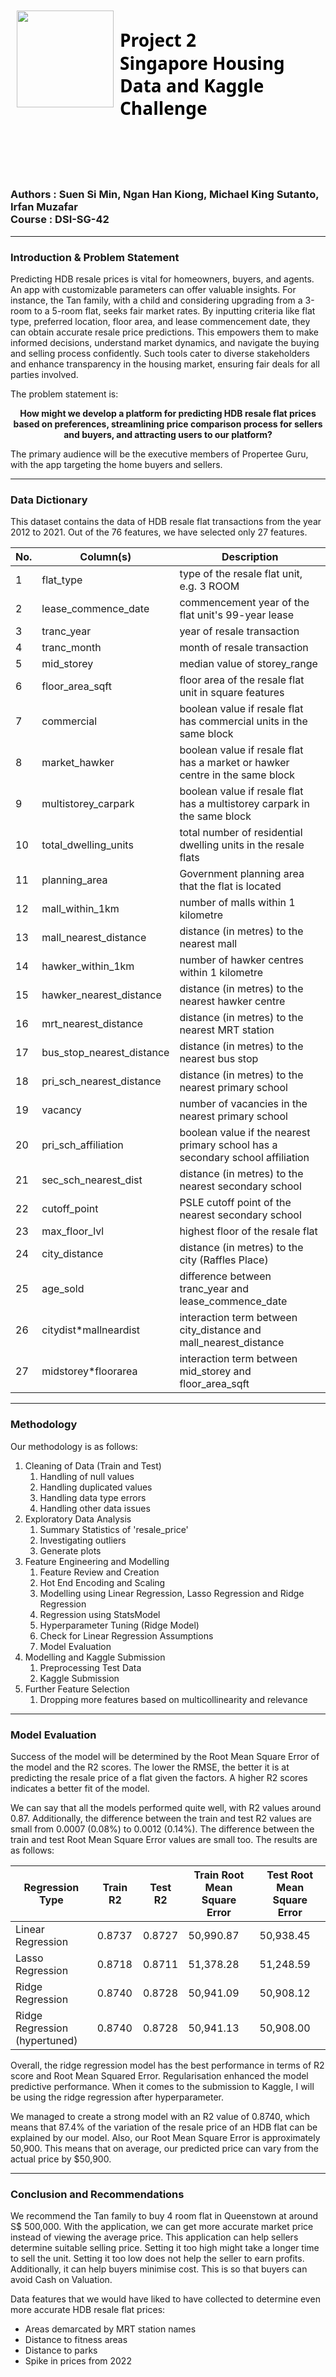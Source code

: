 <img src="https://github.com/s-simin/Data_Science_Projects/blob/main/02_Singapore_Housing_Data_and_Kaggle_Challenge/images/proj_logo.png?raw=true" style="float: left; margin: 10px; height: 155px">  

<h1 style="font-family: Segoe UI; color: black; line-height: 1.3;"><strong>Project 2</strong><br>
Singapore Housing Data and Kaggle Challenge</h1>  
<br><br><br><br>
<div style="text-align: left;">
<h3>Authors : Suen Si Min, Ngan Han Kiong, Michael King Sutanto, Irfan Muzafar<br>
Course : DSI-SG-42</h3></div>

---
### Introduction & Problem Statement

Predicting HDB resale prices is vital for homeowners, buyers, and agents. An app with customizable parameters can offer valuable insights. For instance, the Tan family, with a child and considering upgrading from a 3-room to a 5-room flat, seeks fair market rates. By inputting criteria like flat type, preferred location, floor area, and lease commencement date, they can obtain accurate resale price predictions. This empowers them to make informed decisions, understand market dynamics, and navigate the buying and selling process confidently. Such tools cater to diverse stakeholders and enhance transparency in the housing market, ensuring fair deals for all parties involved.

The problem statement is:
**<center>How might we develop a platform for predicting HDB resale flat prices based on preferences, streamlining price comparison process for sellers and buyers, and attracting users to our platform?</center>**

The primary audience will be the executive members of Propertee Guru, with the app targeting the home buyers and sellers.

---

### Data Dictionary

This dataset contains the data of HDB resale flat transactions from the year 2012 to 2021. Out of the 76 features, we have selected only 27 features.

| No. | Column(s)                                | Description                                                                            |
|-----|------------------------------------------|----------------------------------------------------------------------------------------|
| 1   | flat_type                                | type of the resale flat unit, e.g. 3 ROOM                                              |                   
| 2   | lease_commence_date                      | commencement year of the flat unit's 99-year lease                                     |
| 3   | tranc_year                               | year of resale transaction                                                             | 
| 4   | tranc_month                              | month of resale transaction                                                            |                                   
| 5   | mid_storey                               | median value of storey_range                                                           |       
| 6   | floor_area_sqft                          | floor area of the resale flat unit in square features                                  |
| 7   | commercial                               | boolean value if resale flat has commercial units in the same block                    |                   
| 8   | market_hawker                            | boolean value if resale flat has a market or hawker centre in the same block           |
| 9   | multistorey_carpark                      | boolean value if resale flat has a multistorey carpark in the same block               |
| 10  | total_dwelling_units                     | total number of residential dwelling units in the resale flats                         |
| 11  | planning_area                            | Government planning area that the flat is located                                      |
| 12  | mall_within_1km                          | number of malls within 1 kilometre                                                     |
| 13  | mall_nearest_distance                    | distance (in metres) to the nearest mall                                               |
| 14  | hawker_within_1km                        | number of hawker centres within 1 kilometre                                            |
| 15  | hawker_nearest_distance                  | distance (in metres) to the nearest hawker centre                                      | 
| 16  | mrt_nearest_distance                     | distance (in metres) to the nearest MRT station                                        |
| 17  | bus_stop_nearest_distance                | distance (in metres) to the nearest bus stop                                           |
| 18  | pri_sch_nearest_distance                 | distance (in metres) to the nearest primary school                                     |
| 19  | vacancy                                  | number of vacancies in the nearest primary school                                      |
| 20  | pri_sch_affiliation                      | boolean value if the nearest primary school has a secondary school affiliation         |
| 21  | sec_sch_nearest_dist                     | distance (in metres) to the nearest secondary school                                   |
| 22  | cutoff_point                             | PSLE cutoff point of the nearest secondary school                                      |
| 23  | max_floor_lvl                            | highest floor of the resale flat                                                       |
| 24  | city_distance                            | distance (in metres) to the city (Raffles Place)                                       |
| 25  | age_sold                                 | difference between tranc_year and lease_commence_date                                  |
| 26  | citydist*mallneardist                   | interaction term between city_distance and mall_nearest_distance                        |
| 27  | midstorey*floorarea                     | interaction term between mid_storey and floor_area_sqft                                 |

---

### Methodology

Our methodology is as follows:
1. Cleaning of Data (Train and Test)
    1. Handling of null values
    2. Handling duplicated values
    3. Handling data type errors
    4. Handling other data issues
2. Exploratory Data Analysis
    1. Summary Statistics of 'resale_price'
    2. Investigating outliers
    3. Generate plots
3. Feature Engineering and Modelling
    1. Feature Review and Creation
    2. Hot End Encoding and Scaling
    3. Modelling using Linear Regression, Lasso Regression and Ridge Regression
    4. Regression using StatsModel
    5. Hyperparameter Tuning (Ridge Model)
    6. Check for Linear Regression Assumptions
    7. Model Evaluation
4. Modelling and Kaggle Submission
    1. Preprocessing Test Data
    2. Kaggle Submission
7. Further Feature Selection
    1. Dropping more features based on multicollinearity and relevance

---

### Model Evaluation

Success of the model will be determined by the Root Mean Square Error of the model and the R2 scores. The lower the RMSE, the better it is at predicting the resale price of a flat given the factors. A higher R2 scores indicates a better fit of the model.

We can say that all the models performed quite well, with R2 values around 0.87. Additionally, the difference between the train and test R2 values are small from 0.0007 (0.08%) to 0.0012 (0.14%). The difference between the train and test Root Mean Square Error values are small too. The results are as follows:

| Regression Type              | Train R2 | Test R2 | Train Root Mean Square Error | Test Root Mean Square Error |
|------------------------------|----------|---------|------------------------------|-----------------------------|
| Linear Regression            | 0.8737   | 0.8727  | 50,990.87                    | 50,938.45                   |
| Lasso Regression             | 0.8718   | 0.8711  | 51,378.28                    | 51,248.59                   |
| Ridge Regression             | 0.8740   | 0.8728  | 50,941.09                    | 50,908.12                   |
| Ridge Regression (hypertuned)| 0.8740   | 0.8728  | 50,941.13                    | 50,908.00                   |


Overall, the ridge regression model has the best performance in terms of R2 score and Root Mean Squared Error. Regularisation enhanced the model predictive performance. When it comes to the submission to Kaggle, I will be using the ridge regression after hyperparameter.

We managed to create a strong model with an R2 value of 0.8740, which means that 87.4% of the variation of the resale price of an HDB flat can be explained by our model. Also, our Root Mean Square Error is approximately 50,900. This means that on average, our predicted price can vary from the actual price by $50,900.

---

### Conclusion and Recommendations
We recommend the Tan family to buy 4 room flat in Queenstown at around S$ 500,000. With the application, we can get more accurate market price instead of viewing the average price. This application can help sellers determine suitable selling price. Setting it too high might take a longer time to sell the unit. Setting it too low does not help the seller to earn profits. Additionally, it can help buyers minimise cost. This is so that buyers can avoid Cash on Valuation.

Data features that we would have liked to have collected to determine even more accurate HDB resale flat prices:
- Areas demarcated by MRT station names
- Distance to fitness areas
- Distance to parks
- Spike in prices from 2022
